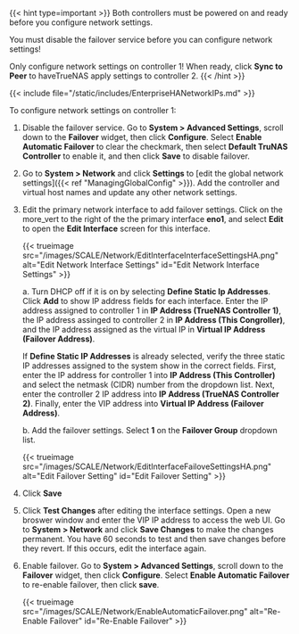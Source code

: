 &NewLine;

{{< hint type=important >}}
Both controllers must be powered on and ready before you configure network settings.

You must disable the failover service before you can configure network settings!

Only configure network settings on controller 1! When ready, click **Sync to Peer** to haveTrueNAS apply settings to controller 2.
{{< /hint >}}

{{< include file="/static/includes/EnterpriseHANetworkIPs.md" >}}

To configure network settings on controller 1:

1. Disable the failover service. 
   Go to **System > Advanced Settings**, scroll down to the **Failover** widget, then click **Configure**.
   Select **Enable Automatic Failover** to clear the checkmark, then select **Default TruNAS Controller** to enable it, and then click **Save** to disable failover.

2. Go to **System > Network** and click **Settings** to [edit the global network settings]({{< ref "ManagingGlobalConfig" >}}).
   Add the controller and virtual host names and update any other network settings.

3. Edit the primary network interface to add failover settings.
   Click on the <span class="material-icons">more_vert</span> to the right of the the primary interface **eno1**, and select **Edit** to open the **Edit Interface** screen for this interface.

   {{< trueimage src="/images/SCALE/Network/EditInterfaceInterfaceSettingsHA.png" alt="Edit Network Interface Settings" id="Edit Network Interface Settings" >}}

   a. Turn DHCP off if it is on by selecting **Define Static Ip Addresses**. Click **Add** to show IP address fields for each interface.
      Enter the IP address assigned to controller 1 in **IP Address (TrueNAS Controller 1)**, the IP address assinged to controller 2 in **IP Address (This Congroller)**, and the IP address assigned as the virtual IP in **Virtual IP Address (Failover Address)**.

      If **Define Static IP Addresses** is already selected, verify the three static IP addresses assigned to the system show in the correct fields.
      First, enter the IP address for controller 1 into **IP Address (This Controller)** and select the netmask (CIDR) number from the dropdown list.
      Next, enter the controller 2 IP address into **IP Address (TrueNAS Controller 2)**.
      Finally, enter the VIP address into **Virtual IP Address (Failover Address)**.
      
   b. Add the failover settings. Select  **1** on the **Failover Group** dropdown list.

   {{< trueimage src="/images/SCALE/Network/EditInterfaceFailoveSettingsHA.png" alt="Edit Failover Setting" id="Edit Failover Setting" >}}

4. Click **Save**

5. Click **Test Changes** after editing the interface settings. Open a new broswer window and enter the VIP IP address to access the web UI.
   Go to **System > Network** and click **Save Changes** to make the changes permanent.
   You have 60 seconds to test and then save changes before they revert. If this occurs, edit the interface again.

6. Enable failover. Go to **System > Advanced Settings**, scroll down to the **Failover** widget, then click **Configure**.
   Select **Enable Automatic Failover** to re-enable failover, then click **save**.

   {{< trueimage src="/images/SCALE/Network/EnableAutomaticFailover.png" alt="Re-Enable Failover" id="Re-Enable Failover" >}}

